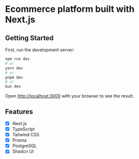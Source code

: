 # Ecommerce platform built with Next.js

## Getting Started

First, run the development server:

```bash
npm run dev
# or
yarn dev
# or
pnpm dev
# or
bun dev
```

Open [http://localhost:3000](http://localhost:3000) with your browser to see the result.

## Features

- [x] Next.js
- [x] TypeScript
- [x] Tailwind CSS
- [x] Prisma
- [x] PostgreSQL
- [x] Shadcn UI
